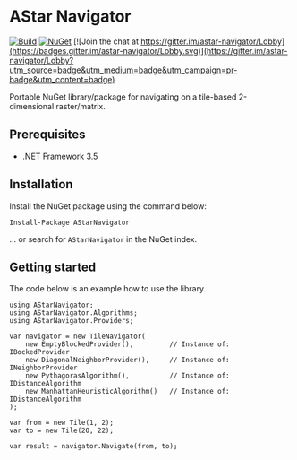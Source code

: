 # AStar Navigator 
[![Build](https://ci.appveyor.com/api/projects/status/fu2jsiaylryisy5t?svg=true)](https://ci.appveyor.com/project/WichardRiezebos/astar) [![NuGet](https://buildstats.info/nuget/AStarNavigator)](https://www.nuget.org/packages/AStarNavigator/) [![Join the chat at https://gitter.im/astar-navigator/Lobby](https://badges.gitter.im/astar-navigator/Lobby.svg)](https://gitter.im/astar-navigator/Lobby?utm_source=badge&utm_medium=badge&utm_campaign=pr-badge&utm_content=badge)

Portable NuGet library/package for navigating on a tile-based 2-dimensional raster/matrix.

## Prerequisites

- .NET Framework 3.5

## Installation

Install the NuGet package using the command below:

```
Install-Package AStarNavigator
```

... or search for `AStarNavigator` in the NuGet index.

## Getting started
The code below is an example how to use the library.

```
using AStarNavigator;
using AStarNavigator.Algorithms;
using AStarNavigator.Providers;

var navigator = new TileNavigator(
    new EmptyBlockedProvider(),         // Instance of: IBockedProvider
    new DiagonalNeighborProvider(),     // Instance of: INeighborProvider
    new PythagorasAlgorithm(),          // Instance of: IDistanceAlgorithm
    new ManhattanHeuristicAlgorithm()   // Instance of: IDistanceAlgorithm
);

var from = new Tile(1, 2);
var to = new Tile(20, 22);

var result = navigator.Navigate(from, to); 
```

